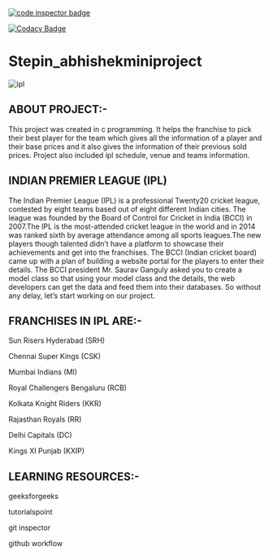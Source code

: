<a href="https://frontend.code-inspector.com/public/user/github/mrabhishekkumar">
   <img src="https://code-inspector.com/public/badge/user/github/mrabhishekkumar?style=light" alt="code inspector badge" />
</a>



[![Codacy Badge](https://app.codacy.com/project/badge/Grade/c2a4cd6b9ac94c7e88c9fe1404d27213)](https://www.codacy.com/gh/mrabhishekkumar/Stepin_abhishekminiproject/dashboard?utm_source=github.com&amp;utm_medium=referral&amp;utm_content=mrabhishekkumar/Stepin_abhishekminiproject&amp;utm_campaign=Badge_Grade)








# Stepin_abhishekminiproject

![ipl](https://user-images.githubusercontent.com/80070656/132262565-6a2539bc-56c9-4b42-8f7b-e1397a9689fd.jpg)



## ABOUT PROJECT:-

This project was created in c programming. It helps the franchise to pick their best player for the team which gives all the information of a player and their base prices and it
also gives the information of their previous sold prices. Project also included ipl schedule, venue and teams information.

## INDIAN PREMIER LEAGUE (IPL)

The Indian Premier League (IPL) is a professional Twenty20 cricket league, contested by eight teams based out of eight different Indian cities. The league was founded by the Board of Control for Cricket in India (BCCI) in 2007.The IPL is the most-attended cricket league in the world and in 2014 was ranked sixth by average attendance among all sports leagues.The new players though talented didn’t have a platform to showcase their achievements and get into the franchises. The BCCI (Indian cricket board) came up with a plan of building a website portal for the players to enter their details. The BCCI president Mr. Saurav Ganguly asked you to create a model class so that using your model class and the details, the web developers can get the data and feed them into their databases. So without any delay, let’s start working on our project.


## FRANCHISES IN IPL ARE:-

Sun Risers Hyderabad (SRH)

Chennai Super Kings (CSK)

Mumbai Indians (MI)

Royal Challengers Bengaluru (RCB)

Kolkata Knight Riders (KKR)

Rajasthan Royals (RR)

Delhi Capitals (DC) 

Kings XI Punjab (KXIP)

## LEARNING RESOURCES:-

geeksforgeeks

tutorialspoint

git inspector

github workflow


